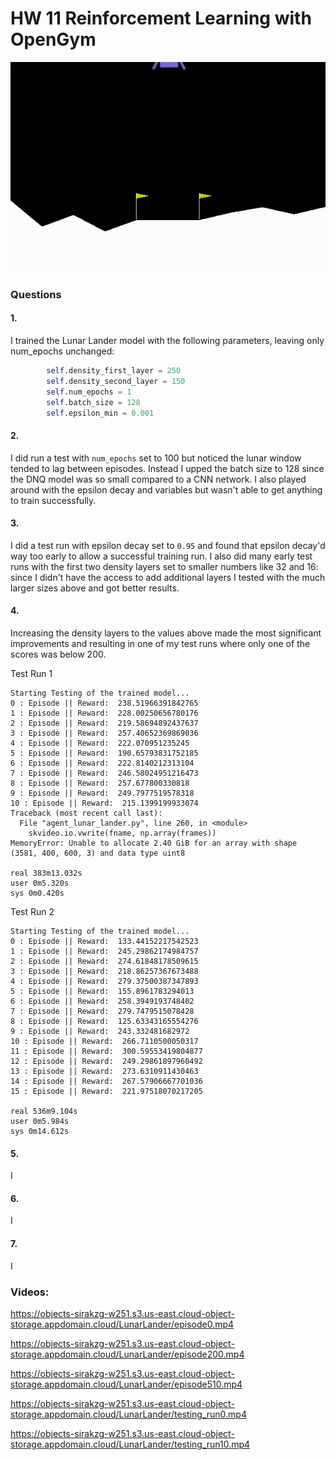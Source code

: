 # HW 11 Reinforcement Learning with OpenGym

[![Lunar Lander Episode 510](./episode510.gif)](https://objects-sirakzg-w251.s3.us-east.cloud-object-storage.appdomain.cloud/LunarLander/episode510.mp4)


### Questions

#### 1. 
I trained the Lunar Lander model with the following parameters, leaving only num_epochs unchanged:

``` python
        self.density_first_layer = 250
        self.density_second_layer = 150
        self.num_epochs = 1
        self.batch_size = 128
        self.epsilon_min = 0.001
```

#### 2. 
I did run a test with `num_epochs` set to 100 but noticed the lunar window tended to lag between episodes. Instead I upped the batch size to 128 since the DNQ model was so small compared to a CNN network. I also played around with the epsilon decay and variables but wasn't able to get anything to train successfully.

#### 3. 
I did a test run with epsilon decay set to `0.95` and found that epsilon decay'd way too early to allow a successful training run. I also did many early test runs with the first two density layers set to smaller numbers like 32 and 16: since I didn't have the access to add additional layers I tested with the much larger sizes above and got better results. 

#### 4. 
Increasing the density layers to the values above made the most significant improvements and resulting in one of my test runs where only one of the scores was below 200.

Test Run 1
```
Starting Testing of the trained model...
0 : Episode || Reward:  238.51966391842765
1 : Episode || Reward:  228.00250656780176
2 : Episode || Reward:  219.58694892437637
3 : Episode || Reward:  257.40652369869036
4 : Episode || Reward:  222.070951235245
5 : Episode || Reward:  190.65793831752185
6 : Episode || Reward:  222.8140212313104
7 : Episode || Reward:  246.58024951216473
8 : Episode || Reward:  257.677800330818
9 : Episode || Reward:  249.7977519578318
10 : Episode || Reward:  215.1399199933074
Traceback (most recent call last):
  File "agent_lunar_lander.py", line 260, in <module>
    skvideo.io.vwrite(fname, np.array(frames))
MemoryError: Unable to allocate 2.40 GiB for an array with shape (3581, 400, 600, 3) and data type uint8

real 383m13.032s
user 0m5.320s
sys 0m0.420s
```

Test Run 2
```
Starting Testing of the trained model...
0 : Episode || Reward:  133.44152217542523
1 : Episode || Reward:  245.29862174984757
2 : Episode || Reward:  274.61848178509615
3 : Episode || Reward:  218.86257367673488
4 : Episode || Reward:  279.37500387347893
5 : Episode || Reward:  155.8961783294013
6 : Episode || Reward:  258.3949193748402
7 : Episode || Reward:  279.7479515078428
8 : Episode || Reward:  125.63343165554276
9 : Episode || Reward:  243.332481682972
10 : Episode || Reward:  266.7110500050317
11 : Episode || Reward:  300.59553419804877
12 : Episode || Reward:  249.29861897960492
13 : Episode || Reward:  273.6310911430463
14 : Episode || Reward:  267.57906667701036
15 : Episode || Reward:  221.97518070217205

real 536m9.104s
user 0m5.984s
sys 0m14.612s
```
#### 5. 

I
#### 6. 

I
#### 7. 
I

### Videos:

https://objects-sirakzg-w251.s3.us-east.cloud-object-storage.appdomain.cloud/LunarLander/episode0.mp4

https://objects-sirakzg-w251.s3.us-east.cloud-object-storage.appdomain.cloud/LunarLander/episode200.mp4

https://objects-sirakzg-w251.s3.us-east.cloud-object-storage.appdomain.cloud/LunarLander/episode510.mp4

https://objects-sirakzg-w251.s3.us-east.cloud-object-storage.appdomain.cloud/LunarLander/testing_run0.mp4

https://objects-sirakzg-w251.s3.us-east.cloud-object-storage.appdomain.cloud/LunarLander/testing_run10.mp4
